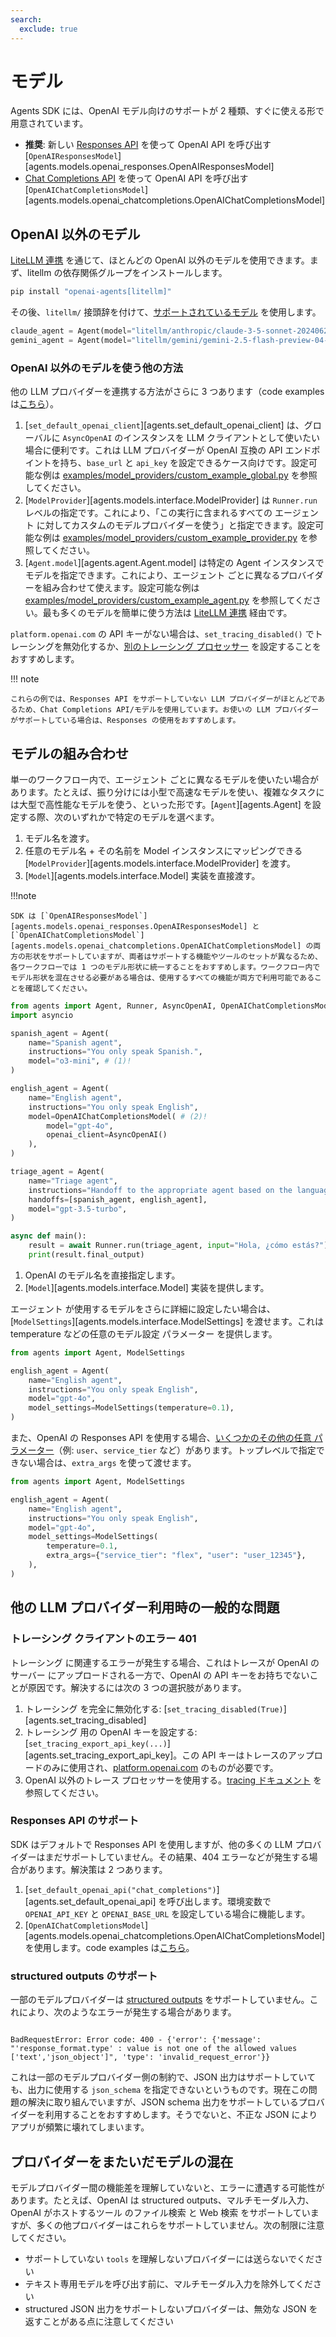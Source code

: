 ```yaml
---
search:
  exclude: true
---
```

# モデル

Agents SDK には、OpenAI モデル向けのサポートが 2 種類、すぐに使える形で用意されています。

-   **推奨**: 新しい [Responses API](https://platform.openai.com/docs/api-reference/responses) を使って OpenAI API を呼び出す [`OpenAIResponsesModel`][agents.models.openai_responses.OpenAIResponsesModel]
-   [Chat Completions API](https://platform.openai.com/docs/api-reference/chat) を使って OpenAI API を呼び出す [`OpenAIChatCompletionsModel`][agents.models.openai_chatcompletions.OpenAIChatCompletionsModel]

## OpenAI 以外のモデル

[LiteLLM 連携](./litellm.md) を通じて、ほとんどの OpenAI 以外のモデルを使用できます。まず、litellm の依存関係グループをインストールします。

```bash
pip install "openai-agents[litellm]"
```

その後、`litellm/` 接頭辞を付けて、[サポートされているモデル](https://docs.litellm.ai/docs/providers) を使用します。

```python
claude_agent = Agent(model="litellm/anthropic/claude-3-5-sonnet-20240620", ...)
gemini_agent = Agent(model="litellm/gemini/gemini-2.5-flash-preview-04-17", ...)
```

### OpenAI 以外のモデルを使う他の方法

他の LLM プロバイダーを連携する方法がさらに 3 つあります（code examples は[こちら](https://github.com/openai/openai-agents-python/tree/main/examples/model_providers/)）。

1. [`set_default_openai_client`][agents.set_default_openai_client] は、グローバルに `AsyncOpenAI` のインスタンスを LLM クライアントとして使いたい場合に便利です。これは LLM プロバイダーが OpenAI 互換の API エンドポイントを持ち、`base_url` と `api_key` を設定できるケース向けです。設定可能な例は [examples/model_providers/custom_example_global.py](https://github.com/openai/openai-agents-python/tree/main/examples/model_providers/custom_example_global.py) を参照してください。
2. [`ModelProvider`][agents.models.interface.ModelProvider] は `Runner.run` レベルの指定です。これにより、「この実行に含まれるすべての エージェント に対してカスタムのモデルプロバイダーを使う」と指定できます。設定可能な例は [examples/model_providers/custom_example_provider.py](https://github.com/openai/openai-agents-python/tree/main/examples/model_providers/custom_example_provider.py) を参照してください。
3. [`Agent.model`][agents.agent.Agent.model] は特定の Agent インスタンスでモデルを指定できます。これにより、エージェント ごとに異なるプロバイダーを組み合わせて使えます。設定可能な例は [examples/model_providers/custom_example_agent.py](https://github.com/openai/openai-agents-python/tree/main/examples/model_providers/custom_example_agent.py) を参照してください。最も多くのモデルを簡単に使う方法は [LiteLLM 連携](./litellm.md) 経由です。

`platform.openai.com` の API キーがない場合は、`set_tracing_disabled()` でトレーシングを無効化するか、[別のトレーシング プロセッサー](../tracing.md) を設定することをおすすめします。

!!! note

    これらの例では、Responses API をサポートしていない LLM プロバイダーがほとんどであるため、Chat Completions API/モデルを使用しています。お使いの LLM プロバイダーがサポートしている場合は、Responses の使用をおすすめします。

## モデルの組み合わせ

単一のワークフロー内で、エージェント ごとに異なるモデルを使いたい場合があります。たとえば、振り分けには小型で高速なモデルを使い、複雑なタスクには大型で高性能なモデルを使う、といった形です。[`Agent`][agents.Agent] を設定する際、次のいずれかで特定のモデルを選べます。

1. モデル名を渡す。
2. 任意のモデル名 + その名前を Model インスタンスにマッピングできる [`ModelProvider`][agents.models.interface.ModelProvider] を渡す。
3. [`Model`][agents.models.interface.Model] 実装を直接渡す。

!!!note

    SDK は [`OpenAIResponsesModel`][agents.models.openai_responses.OpenAIResponsesModel] と [`OpenAIChatCompletionsModel`][agents.models.openai_chatcompletions.OpenAIChatCompletionsModel] の両方の形状をサポートしていますが、両者はサポートする機能やツールのセットが異なるため、各ワークフローでは 1 つのモデル形状に統一することをおすすめします。ワークフロー内でモデル形状を混在させる必要がある場合は、使用するすべての機能が両方で利用可能であることを確認してください。

```python
from agents import Agent, Runner, AsyncOpenAI, OpenAIChatCompletionsModel
import asyncio

spanish_agent = Agent(
    name="Spanish agent",
    instructions="You only speak Spanish.",
    model="o3-mini", # (1)!
)

english_agent = Agent(
    name="English agent",
    instructions="You only speak English",
    model=OpenAIChatCompletionsModel( # (2)!
        model="gpt-4o",
        openai_client=AsyncOpenAI()
    ),
)

triage_agent = Agent(
    name="Triage agent",
    instructions="Handoff to the appropriate agent based on the language of the request.",
    handoffs=[spanish_agent, english_agent],
    model="gpt-3.5-turbo",
)

async def main():
    result = await Runner.run(triage_agent, input="Hola, ¿cómo estás?")
    print(result.final_output)
```

1. OpenAI のモデル名を直接指定します。
2. [`Model`][agents.models.interface.Model] 実装を提供します。

エージェント が使用するモデルをさらに詳細に設定したい場合は、[`ModelSettings`][agents.models.interface.ModelSettings] を渡せます。これは temperature などの任意のモデル設定 パラメーター を提供します。

```python
from agents import Agent, ModelSettings

english_agent = Agent(
    name="English agent",
    instructions="You only speak English",
    model="gpt-4o",
    model_settings=ModelSettings(temperature=0.1),
)
```

また、OpenAI の Responses API を使用する場合、[いくつかのその他の任意 パラメーター](https://platform.openai.com/docs/api-reference/responses/create)（例: `user`、`service_tier` など）があります。トップレベルで指定できない場合は、`extra_args` を使って渡せます。

```python
from agents import Agent, ModelSettings

english_agent = Agent(
    name="English agent",
    instructions="You only speak English",
    model="gpt-4o",
    model_settings=ModelSettings(
        temperature=0.1,
        extra_args={"service_tier": "flex", "user": "user_12345"},
    ),
)
```

## 他の LLM プロバイダー利用時の一般的な問題

### トレーシング クライアントのエラー 401

トレーシング に関連するエラーが発生する場合、これはトレースが OpenAI の サーバー にアップロードされる一方で、OpenAI の API キーをお持ちでないことが原因です。解決するには次の 3 つの選択肢があります。

1. トレーシング を完全に無効化する: [`set_tracing_disabled(True)`][agents.set_tracing_disabled]
2. トレーシング 用の OpenAI キーを設定する: [`set_tracing_export_api_key(...)`][agents.set_tracing_export_api_key]。この API キーはトレースのアップロードのみに使用され、[platform.openai.com](https://platform.openai.com/) のものが必要です。
3. OpenAI 以外のトレース プロセッサーを使用する。[tracing ドキュメント](../tracing.md#custom-tracing-processors) を参照してください。

### Responses API のサポート

SDK はデフォルトで Responses API を使用しますが、他の多くの LLM プロバイダーはまだサポートしていません。その結果、404 エラーなどが発生する場合があります。解決策は 2 つあります。

1. [`set_default_openai_api("chat_completions")`][agents.set_default_openai_api] を呼び出します。環境変数で `OPENAI_API_KEY` と `OPENAI_BASE_URL` を設定している場合に機能します。
2. [`OpenAIChatCompletionsModel`][agents.models.openai_chatcompletions.OpenAIChatCompletionsModel] を使用します。code examples は[こちら](https://github.com/openai/openai-agents-python/tree/main/examples/model_providers/)。

### structured outputs のサポート

一部のモデルプロバイダーは [structured outputs](https://platform.openai.com/docs/guides/structured-outputs) をサポートしていません。これにより、次のようなエラーが発生する場合があります。

```

BadRequestError: Error code: 400 - {'error': {'message': "'response_format.type' : value is not one of the allowed values ['text','json_object']", 'type': 'invalid_request_error'}}

```

これは一部のモデルプロバイダー側の制約で、JSON 出力はサポートしていても、出力に使用する `json_schema` を指定できないというものです。現在この問題の解決に取り組んでいますが、JSON schema 出力をサポートしているプロバイダーを利用することをおすすめします。そうでないと、不正な JSON によりアプリが頻繁に壊れてしまいます。

## プロバイダーをまたいだモデルの混在

モデルプロバイダー間の機能差を理解していないと、エラーに遭遇する可能性があります。たとえば、OpenAI は structured outputs、マルチモーダル入力、OpenAI がホストするツール のファイル検索 と Web 検索 をサポートしていますが、多くの他プロバイダーはこれらをサポートしていません。次の制限に注意してください。

-   サポートしていない `tools` を理解しないプロバイダーには送らないでください
-   テキスト専用モデルを呼び出す前に、マルチモーダル入力を除外してください
-   structured JSON 出力をサポートしないプロバイダーは、無効な JSON を返すことがある点に注意してください